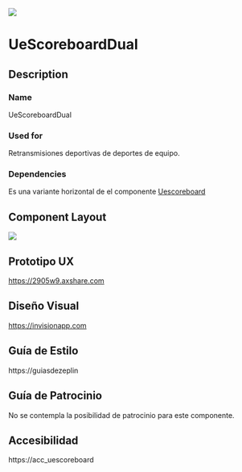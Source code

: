 ![](https://raw.githubusercontent.com/iamkeeler/UXTOOLTIME/master/UXTOOLTIMELOGO.png)

# UeScoreboardDual
## Description
### Name
UeScoreboardDual<br>
### Used for
Retransmisiones deportivas de deportes de equipo.<br>
### Dependencies
Es una variante horizontal de el componente  [Uescoreboard](https://github.com/Pascalmarin/mytest_repo)


## Component Layout
![](https://github.com/Pascalmarin/mytest_repo/blob/master/u34.png)

## Prototipo UX
https://2905w9.axshare.com

## Diseño Visual
https://invisionapp.com

## Guía de Estilo
https://guiasdezeplin

## Guía de Patrocinio
No se contempla la posibilidad de patrocinio para este componente.

## Accesibilidad
https://acc_uescoreboard
